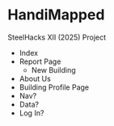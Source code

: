 # HandiMapped
SteelHacks XII (2025) Project
- Index
- Report Page
    - New Building
- About Us
- Building Profile Page
- Nav?
- Data?
- Log In?
